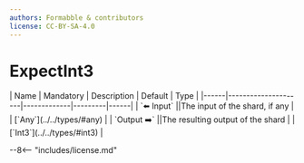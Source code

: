 ```yaml
---
authors: Formabble & contributors
license: CC-BY-SA-4.0
---
```



# ExpectInt3

<div class="sh-parameters" markdown="1">
| Name | Mandatory | Description | Default | Type |
|------|---------------------|-------------|---------|------|
| `⬅️ Input` ||The input of the shard, if any | | [`Any`](../../types/#any) |
| `Output ➡️` ||The resulting output of the shard | | [`Int3`](../../types/#int3) |

</div>



--8<-- "includes/license.md"

